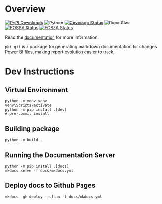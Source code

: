 # Overview


[![PyPI Downloads](https://static.pepy.tech/badge/pbi-git)](https://pepy.tech/projects/pbi-git)
![Python](https://img.shields.io/badge/python-3.11-blue.svg)
[![Coverage Status](https://coveralls.io/repos/github/douglassimonsen/pbi_git/badge.svg?branch=main)](https://coveralls.io/github/douglassimonsen/pbi_git?branch=main)
![Repo Size](https://img.shields.io/github/repo-size/douglassimonsen/pbi_git)
[![FOSSA Status](https://app.fossa.com/api/projects/git%2Bgithub.com%2Fdouglassimonsen%2Fpbi_git.svg?type=shield&issueType=license)](https://app.fossa.com/projects/git%2Bgithub.com%2Fdouglassimonsen%2Fpbi_git?ref=badge_shield&issueType=license)
[![FOSSA Status](https://app.fossa.com/api/projects/git%2Bgithub.com%2Fdouglassimonsen%2Fpbi_git.svg?type=shield&issueType=security)](https://app.fossa.com/projects/git%2Bgithub.com%2Fdouglassimonsen%2Fpbi_git?ref=badge_shield&issueType=security)

Read the [documentation](https://douglassimonsen.github.io/pbi_git/) for more information.


`pbi_git` is a package for generating markdown documentation for changes Power BI files, making report evolution easier to track.

# Dev Instructions


## Virtual Environment

```shell
python -m venv venv
venv\Scripts\activate
python -m pip install .[dev]
# pre-commit install
```

## Building package

```shell
python -m build .
```

## Running the Documentation Server

```shell
python -m pip install .[docs]
mkdocs serve -f docs/mkdocs.yml
```

## Deploy docs to Github Pages

```shell
mkdocs  gh-deploy --clean -f docs/mkdocs.yml
```